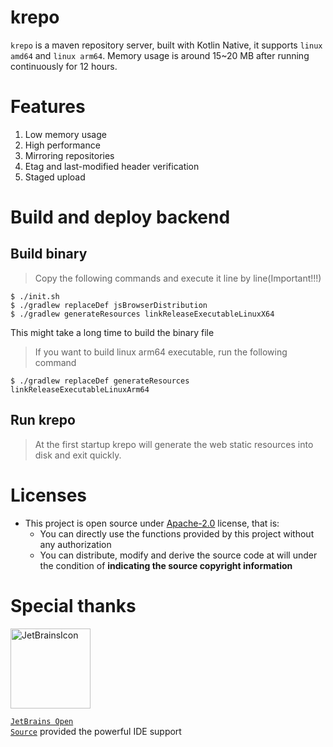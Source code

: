 # krepo

`krepo` is a maven repository server, built with Kotlin Native, it supports `linux amd64` and `linux arm64`.
Memory usage is around 15~20 MB after running continuously for 12 hours.

# Features

1. Low memory usage
2. High performance
3. Mirroring repositories
4. Etag and last-modified header verification
5. Staged upload

# Build and deploy backend

## Build binary

> Copy the following commands and execute it line by line(Important!!!)

```shell
$ ./init.sh
$ ./gradlew replaceDef jsBrowserDistribution
$ ./gradlew generateResources linkReleaseExecutableLinuxX64
```

This might take a long time to build the binary file

> If you want to build linux arm64 executable, run the following command

```shell
$ ./gradlew replaceDef generateResources linkReleaseExecutableLinuxArm64
```

## Run krepo

> At the first startup krepo will generate the web static resources into disk and exit quickly.

# Licenses

- This project is open source under [Apache-2.0](./LICENSE) license, that is:
    - You can directly use the functions provided by this project without any authorization
    - You can distribute, modify and derive the source code at will under the condition of **indicating the source
      copyright information**

# Special thanks

<div>

<img src="https://resources.jetbrains.com/storage/products/company/brand/logos/jetbrains.png" alt="JetBrainsIcon" width="128">

<a href="https://www.jetbrains.com/opensource/"><code>JetBrains Open Source</code></a> provided the powerful IDE support

</div>
